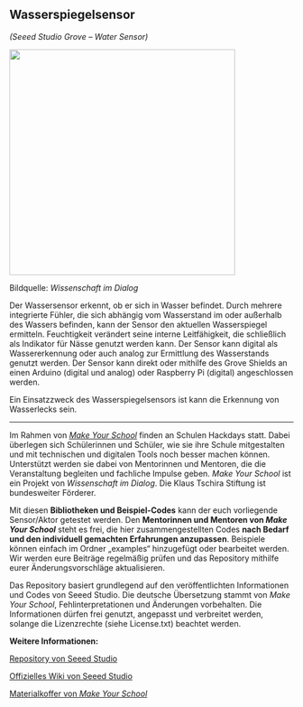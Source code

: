 Wasserspiegelsensor
----
*(Seeed Studio Grove – Water Sensor)*

<img src=https://www.makeyourschool.de/wp-content/uploads/2018/10/29_wasserspiegelsensor-1024x1024.jpg width=400px>

Bildquelle: *Wissenschaft im Dialog*

Der Wassersensor erkennt, ob er sich in Wasser befindet. Durch mehrere integrierte Fühler, die sich abhängig vom Wasserstand im oder außerhalb des Wassers befinden, kann der Sensor den aktuellen Wasserspiegel ermitteln. Feuchtigkeit verändert seine interne Leitfähigkeit, die schließlich als Indikator für Nässe genutzt werden kann. Der Sensor kann digital als Wassererkennung oder auch analog zur Ermittlung des Wasserstands genutzt werden. Der Sensor kann direkt oder mithilfe des Grove Shields an einen Arduino (digital und analog) oder Raspberry Pi (digital) angeschlossen werden.

Ein Einsatzzweck des Wasserspiegelsensors ist kann die Erkennung von Wasserlecks sein.

----

Im Rahmen von [*Make Your School*](https://www.makeyourschool.de/) finden an Schulen Hackdays statt. Dabei überlegen sich Schülerinnen und Schüler, wie sie ihre Schule mitgestalten und mit technischen und digitalen Tools noch besser machen können. Unterstützt werden sie dabei von Mentorinnen und Mentoren, die die Veranstaltung begleiten und fachliche Impulse geben. *Make Your School* ist ein Projekt von *Wissenschaft im Dialog*. Die Klaus Tschira Stiftung ist bundesweiter Förderer.

Mit diesen **Bibliotheken und Beispiel-Codes** kann der euch vorliegende Sensor/Aktor getestet werden. Den **Mentorinnen und Mentoren von *Make Your School*** steht es frei, die hier zusammengestellten Codes **nach Bedarf und den individuell gemachten Erfahrungen anzupassen**. Beispiele können einfach im Ordner „examples“ hinzugefügt oder bearbeitet werden. Wir werden eure Beiträge regelmäßig prüfen und das Repository mithilfe eurer Änderungsvorschläge aktualisieren.

Das Repository basiert grundlegend auf den veröffentlichten Informationen und Codes von Seeed Studio. Die deutsche Übersetzung stammt von *Make Your School*, Fehlinterpretationen und Änderungen vorbehalten. Die Informationen dürfen frei genutzt, angepasst und verbreitet werden, solange die Lizenzrechte (siehe License.txt) beachtet werden.


**Weitere Informationen:**

[Repository von Seeed Studio](https://github.com/Seeed-Studio/Grove_Water_Sensor)

[Offizielles Wiki von Seeed Studio](http://wiki.seeedstudio.com/Grove-Water_Sensor/)

[Materialkoffer von *Make Your School*](https://www.makeyourschool.de/material/wasserspiegelsensor/)
